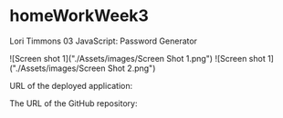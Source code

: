 # homeWorkWeek3
Lori Timmons 
03 JavaScript: Password Generator


<!-- ScreenShot -->
![Screen shot 1]("./Assets/images/Screen Shot 1.png")
![Screen shot 1]("./Assets/images/Screen Shot 2.png")

URL of the deployed application:

The URL of the GitHub repository: 